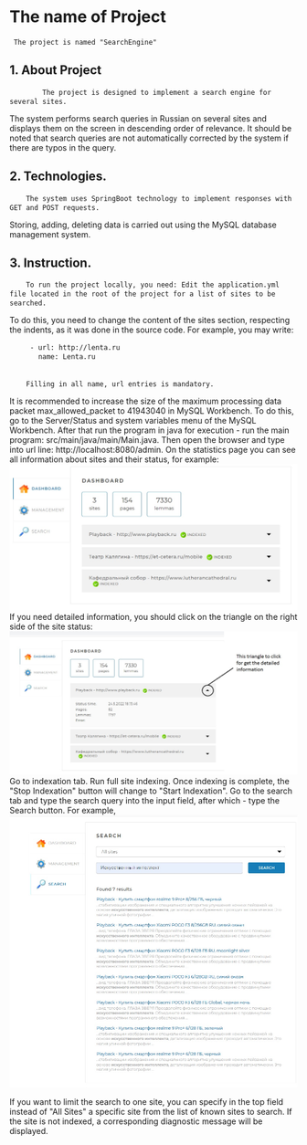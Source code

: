 # The name of Project
     The project is named "SearchEngine"
 ## 1. About Project
        	The project is designed to implement a search engine for several sites.
 The system performs search queries in Russian on several sites and displays them on the screen in descending order of relevance.
 It should be noted that search queries are not automatically corrected by the system if there are typos in the query.

 ## 2. Technologies. 
		The system uses SpringBoot technology to implement responses with GET and POST requests.
 Storing, adding, deleting data is carried out using the MySQL database management system.

 ## 3. Instruction.
		To run the project locally, you need: Edit the application.yml file located in the root of the project for a list of sites to be searched.
 To do this, you need to change the content of the sites section, respecting the indents, as it was done in the source code.
 For example, you may write:

		
		 - url: http://lenta.ru
		   name: Lenta.ru
		
		
		Filling in all name, url entries is mandatory.
 It is recommended to increase the size of the maximum processing data packet max_allowed_packet to 41943040 in MySQL Workbench.
 To do this, go to the Server/Status and system variables menu of the MySQL Workbench.
 After that run the program in java for execution - run the main program: src/main/java/main/Main.java.
 Then open the browser and type into url line: http://localhost:8080/admin.
 On the statistics page you can see all information about sites and their status, for example:
![Statistics](https://github.com/andrei19386/Search_engine_repository/blob/master/statistics.jpg)
 If you need detailed information, you should click on the triangle on the right side of the site status: ![Detailed](https://github.com/andrei19386/Search_engine_repository/blob/master/detailed.jpg)
 Go to indexation tab. Run full site indexing. Once indexing is complete, the "Stop Indexation" button will change to "Start Indexation". Go to the search tab and type the search query into the input field, after which - type the Search button. For example,
![Search](https://github.com/andrei19386/Search_engine_repository/blob/master/search.jpg)

 If you want to limit the search to one site, you can specify in the top field instead of "All Sites" a specific site from the list of known sites to search.
 If the site is not indexed, a corresponding diagnostic message will be displayed.